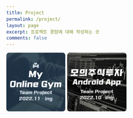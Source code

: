 ```yaml
---
title: Project
permalink: /project/
layout: page
excerpt: 프로젝트 경험에 대해 작성하는 곳
comments: false
---
```


<head>
    <style>
        .projects {
            display: flex;
            align-items: center;
            flex-wrap: wrap;
            flex-direction: row;
            justify-content: left;
        }
        .projects img {
            width: 31%;
            border-radius: 7px;
            cursor:pointer;
            margin: 0 1% 1% 0;
        }
        .projects img:hover {
            /* box-shadow: 5px 5px 5px; */
            filter: drop-shadow(8px 5px 5px #c3c3c3);
        }
    </style>
</head>

<div class="projects">
    <img src="image/MyOnlineGym.png" alt="My Online Gym" OnClick="location.href = 'my-online-gym'">
    <img src="image/StockAppPjt.png" alt="Stock App PJT" OnClick="location.href = 'stock-app-pjt'">
</div>
